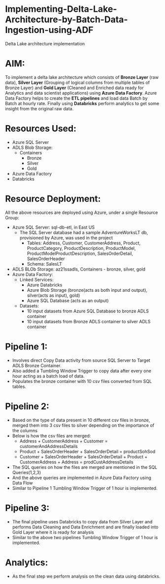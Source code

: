 # Implementing-Delta-Lake-Architecture-by-Batch-Data-Ingestion-using-ADF
Delta Lake architecture implementation

# AIM:
To implement a delta lake architecture which consists of **Bronze Layer** (raw data), **Silver Layer**  (Grouping of logical columns from multiple tables of Bronze Layer)
and **Gold Layer** (Cleaned and Enriched data ready for Analytics and data scientist applications) using **Azure Data Factory**. 
Azure Data Factory helps to create the **ETL pipelines** and load data Batch by Batch at hourly rate. 
Finally using **Databricks** perform analytics to get some insight from the original raw data. 

# Resources Used:
- Azure SQL Server 
- ADLS Blob Storage: 
  - Containers 
    - Bronze 
    - Silver 
    - Gold 
- Azure Data Factory 
- Databricks 

# Resource Deployment:
All the above resources are deployed using Azure, under a single Resource Group:
  - Azure SQL Server: sql-db-etl, in East US
    - The SQL Server database had a sample AdventureWorksLT db, provisioned by Azure, was used in the project
      - Tables: Address, Customer, CustomerAddress, Product, ProductCategory, ProductDescription, ProductModel, ProductModelProductDescription, SalesOrderDetail, SalesOrderHeader
      - Schema: SalesLT
  - ADLS BLOb Storage: az21ssadls, Containers - bronze, silver, gold
  - Azure Data Factory:
    - Linked Services:
      - Azure Databricks
      - Azure Blob Storage (bronze(acts as both input and output), silver(acts as input), gold)
      - Azure SQL Database (acts as an output)
    - Datasets:
      - 10 input datasets from Azure SQL Database to bronze ADLS container
      - 10 input datasets from Bronze ADLS container to silver ADLS container
     
# Pipeline 1:
  - Involves direct Copy Data activity from source SQL Server to Target ADLS Bronze Container. 
  - Also added a Tumbling Window Trigger to copy data after every one hour acting as a batch load of data.
  - Populates the bronze container with 10 csv files converted from SQL tables.

# Pipeline 2:
  - Based on the type of data present in 10 different csv files in bronze, merged them into 3 csv files to silver depending on the importance of the columns
  - Below is how the csv files are merged:
    - Address + CustomerAddress + Customer = customerAndAddressDetails
    - Product + SalesOrderHeader + SalesOrderDetail = productSohSod
    - Customer + SalesOrderHeader + SalesOrderDetail + Product + CustomerAddress + Address = prodCustAddressDetails
  - The SQL queries on how the files are merged are mentioned in the SQL Queries(1,2,3)
  - And the above queries are implemented in Azure Data Factory using Data Flow
  - Similar to Pipeline 1 Tumbling Window Trigger of 1 hour is implemented. 

# Pipeline 3:
   - The final pipeline uses Databricks to copy data from Silver Layer and performs Data Cleaning and Data Enrichment and are finally loaded into Gold Layer where it is ready for analysis
   - Similar to the above two pipelines Tumbling Window Trigger of 1 hour is implemented.

# Analytics:
  - As the final step we perform analysis on the clean data using databricks.
